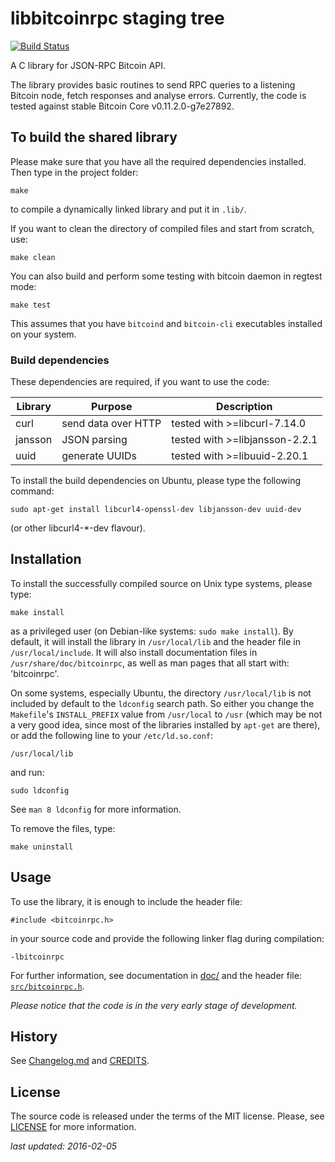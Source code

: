 # libbitcoinrpc staging tree

[![Build Status](https://travis-ci.org/bitcoinrpc/libbitcoinrpc.svg?branch=master)](https://travis-ci.org/bitcoinrpc/libbitcoinrpc)

A C library for JSON-RPC Bitcoin API.

The library provides basic routines to send RPC queries to a listening
Bitcoin node, fetch responses and analyse errors.
Currently, the code is tested against stable Bitcoin Core v0.11.2.0-g7e27892.


## To build the shared library

Please make sure that you have all the required dependencies installed.
Then type in the project folder:

    make

to compile a dynamically linked library and put it in `.lib/`.

If you want to clean the directory of compiled files and start from scratch,
use:

    make clean  

You can also build and perform some testing with bitcoin daemon in regtest
mode:

    make test

This assumes that you have `bitcoind` and `bitcoin-cli` executables
installed on your system.


### Build dependencies

These dependencies are required, if you want to use the code:

 Library     | Purpose             | Description
 ------------|---------------------|-----------------------------------------
  curl       | send data over HTTP | tested with >=libcurl-7.14.0
  jansson    | JSON parsing        | tested with >=libjansson-2.2.1
  uuid       | generate UUIDs      | tested with >=libuuid-2.20.1

To install the build dependencies on Ubuntu, please type the following
command:

    sudo apt-get install libcurl4-openssl-dev libjansson-dev uuid-dev

(or other libcurl4-\*-dev flavour).


## Installation

To install the successfully compiled source on Unix type systems, please type:

    make install

as a privileged user  (on Debian-like systems: `sudo make install`).
By default, it will install the library in `/usr/local/lib` and the header
file in `/usr/local/include`.  It will also install documentation files in
`/usr/share/doc/bitcoinrpc`, as well as man pages that all start with:
'bitcoinrpc'.

On some systems, especially Ubuntu, the directory `/usr/local/lib` is not
included by default to the `ldconfig` search path.  So either you change
the `Makefile`'s `INSTALL_PREFIX` value from `/usr/local` to `/usr`
(which may be not a very good idea, since most of the libraries installed by
`apt-get` are there), or add the following line to your `/etc/ld.so.conf`:

    /usr/local/lib

and run:

    sudo ldconfig

See `man 8 ldconfig` for more information.

To remove the files, type:

    make uninstall


## Usage

To use the library, it is enough to include the header file:

    #include <bitcoinrpc.h>

in your source code and provide the following linker flag during compilation:

    -lbitcoinrpc

For further information, see documentation in [doc/](./doc/README.md)
and the header file: [`src/bitcoinrpc.h`](./src/bitcoinrpc.h).

*Please notice that the code is in the very early stage of development.*


## History

See [Changelog.md](./Changelog.md) and [CREDITS](./CREDITS).


## License

The source code is released under the terms of the MIT license.  Please, see
[LICENSE](./LICENSE) for more information.


*last updated: 2016-02-05*
